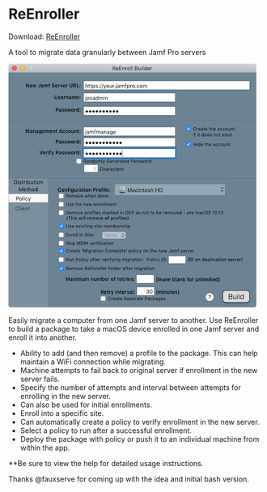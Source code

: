 # ReEnroller

Download: [ReEnroller](./releases/download/current/ReEnroller.zip)

A tool to migrate data granularly between Jamf Pro servers

![alt text](https://github.com/BIG-RAT/ReEnroller/blob/master/ReEnroller/images/ReEnroller.png "ReEnroller")


Easily migrate a computer from one Jamf server to another.  Use ReEnroller to build a package to take a macOS device enrolled in one Jamf server and enroll it into another.
* Ability to add (and then remove) a profile to the package.  This can help maintain a WiFi connection while migrating.
* Machine attempts to fail back to original server if enrollment in the new server fails.
* Specify the number of attempts and interval between attempts for enrolling in the new server.
* Can also be used for initial enrollments.
* Enroll into a specific site.
* Can automatically create a policy to verify enrollment in the new server.
* Select a policy to run after a successful enrollment.
* Deploy the package with policy or push it to an individual machine from within the app.

**Be sure to view the help for detailed usage instructions.

Thanks @fauxserve for coming up with the idea and initial bash version.
